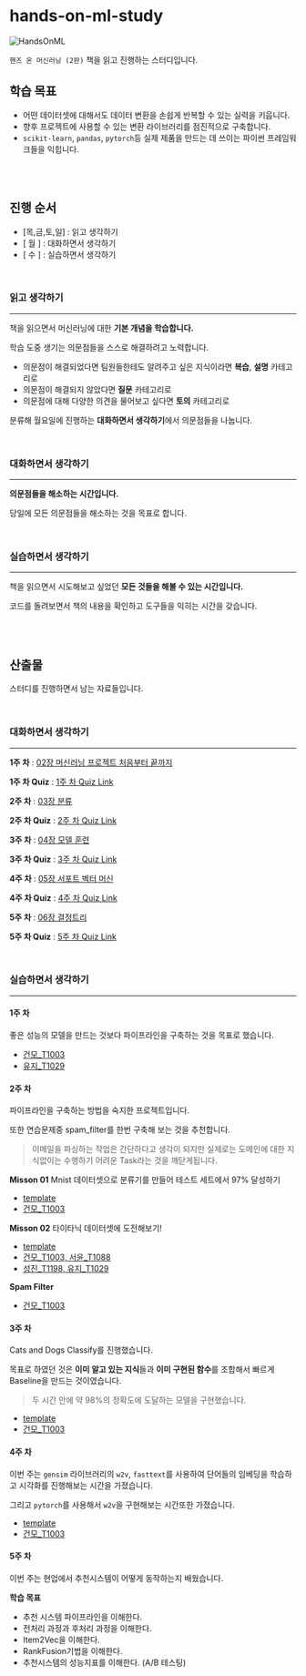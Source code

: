 # hands-on-ml-study

![HandsOnML](https://www.hanbit.co.kr/data/books/B7033438574_l.jpg)

`핸즈 온 머신러닝 (2판)` 책을 읽고 진행하는 스터디입니다.

## 학습 목표

- 어떤 데이터셋에 대해서도 데이터 변환을 손쉽게 반복할 수 있는 실력을 키웁니다.
- 향후 프로젝트에 사용할 수 있는 변환 라이브러리를 점진적으로 구축합니다.
- `scikit-learn`, `pandas`, `pytorch`등 실제 제품을 만드는 데 쓰이는 파이썬 프레임워크들을 익힙니다.

<br>
<br>

## 진행 순서

- [목,금,토,일] : 읽고 생각하기
- [ 월 ] : 대화하면서 생각하기
- [ 수 ] : 실습하면서 생각하기

<br>

### 읽고 생각하기
---

책을 읽으면서 머신러닝에 대한 **기본 개념을 학습합니다.**

학습 도중 생기는 의문점들을 스스로 해결하려고 노력합니다.

- 의문점이 해결되었다면 팀원들한테도 알려주고 싶은 지식이라면 **복습**, **설명** 카테고리로
- 의문점이 해결되지 않았다면 **질문** 카테고리로
- 의문점에 대해 다양한 의견을 물어보고 싶다면 **토의** 카테고리로

분류해 월요일에 진행하는 **대화하면서 생각하기**에서 의문점들을 나눕니다.

<br>

### 대화하면서 생각하기
---

**의문점들을 해소하는 시간입니다.**

당일에 모든 의문점들을 해소하는 것을 목표로 합니다.

<br>

### 실습하면서 생각하기
---

책을 읽으면서 시도해보고 싶었던 **모든 것들을 해볼 수 있는 시간입니다.**

코드를 돌려보면서 책의 내용을 확인하고 도구들을 익히는 시간을 갖습니다.

<br>
<br>

## 산출물

스터디를 진행하면서 남는 자료들입니다.

<br>

### 대화하면서 생각하기

---

**1주 차** : [02장 머신러닝 프로젝트 처음부터 끝까지](https://docs.google.com/presentation/d/1CvyL3EVgHQKlXW1z4RgCl99yJDVgRF9XYaO--u5aD2A/edit?usp=sharing)

**1주 차 Quiz** : [1주 차 Quiz Link](https://forms.gle/NhgsbUYVLqRW15157)

**2주 차** : [03장 분류](https://docs.google.com/presentation/d/1CvyL3EVgHQKlXW1z4RgCl99yJDVgRF9XYaO--u5aD2A/edit?usp=sharing)

**2주 차 Quiz** : [2주 차 Quiz Link](https://forms.gle/wtBTTss5mCEP48aV9)

**3주 차** : [04장 모델 훈련](https://docs.google.com/presentation/d/1hKvXCCQ711qc8WHH3tA3Ck3D-K0T9Ik9eUMXkXagR6A/edit?usp=sharing)

**3주 차 Quiz** : [3주 차 Quiz Link](https://forms.gle/mvz63HsVpL5wsYRz6)

**4주 차** : [05장 서포트 벡터 머신](https://docs.google.com/presentation/d/1pd_Qm2gHY_3NBOL0pZaQb4ZkjrZCzUYRHCetKNk8aAg/edit?usp=sharing)

**4주 차 Quiz** : [4주 차 Quiz Link](https://forms.gle/6dZGKB4UZ9mKyqzt9)

**5주 차** : [06장 결정트리]()

**5주 차 Quiz** : [5주 차 Quiz Link](https://forms.gle/DqXVLuvRbaRiFHjEA)

<br>

### 실습하면서 생각하기

---

#### 1주 차

좋은 성능의 모델을 만드는 것보다 파이프라인을 구축하는 것을 목표로 했습니다.

- [건모\_T1003](https://deepnote.com/publish/09cb3043-3623-42eb-919e-692ed710b494)
- [유지\_T1029](https://deepnote.com/project/9c56916b-37fd-4003-b3cb-cb6ce0f6bd55#%2Fnotebook.ipynb)

#### 2주 차

파이프라인을 구축하는 방법을 숙지한 프로젝트입니다.

또한 연습문제중 spam\_filter를 한번 구축해 보는 것을 추천합니다. 

> 이메일을 파싱하는 작업은 간단하다고 생각이 되지만 실제로는 도메인에 대한 지식없이는 수행하기 어려운 Task라는 것을 깨닫게됩니다.

**Misson 01** Mnist 데이터셋으로 분류기를 만들어 테스트 세트에서 97% 달성하기

- [template](https://colab.research.google.com/drive/1Y_UR4Okafi5UWnq1iKiQnDRq9nrciQKq?usp=sharing)
- [건모\_T1003](https://colab.research.google.com/drive/1Ldmh9NeJPbcrg6RLlm7IrL3dj10aJict?usp=sharing)

**Misson 02** 타이타닉 데이터셋에 도전해보기!

- [template](https://deepnote.com/publish/834148fc-607e-4192-9c5b-e42792bd31ac)
- [건모\_T1003, 서윤\_T1088](https://deepnote.com/project/01e779cf-7c56-4122-b7fd-39f6430c671b)
- [성진\_T1198, 유지\_T1029](https://deepnote.com/project/a56543a1-19b8-4505-820d-35e9bebfdea4#%2Fnotebook.ipynb)

**Spam Filter**

- [건모\_T1003](https://colab.research.google.com/drive/1MJMYK0bZ6UVbmqRLOrzYyrlDSWdsz3JM?usp=sharing)

#### 3주 차

Cats and Dogs Classify를 진행했습니다.

목표로 하였던 것은 **이미 알고 있는 지식**들과  **이미 구현된 함수**를 조합해서 빠르게 Baseline을 만드는 것이였습니다.

> 두 시간 안에 약 98%의 정확도에 도달하는 모델을 구현했습니다.

- [template](https://colab.research.google.com/drive/1a6Xt2c4OpIjv_qzob36YxfNKuvLnc9hc?usp=sharing)
- [건모\_T1003](https://colab.research.google.com/drive/1SrN6FlqB3gdppFreb7ArdGYLt15UNvGR?usp=sharing)

#### 4주 차

이번 주는 `gensim` 라이브러리의 `w2v`, `fasttext`를 사용하여 단어들의 임베딩을 학습하고 시각화를 진행해보는 시간을 가졌습니다.

그리고 `pytorch`를 사용해서 `w2v`을 구현해보는 시간또한 가졌습니다.

- [template](https://colab.research.google.com/drive/1JKlmw49AU3QE25oj6SDQjfR4dSqNTebt?usp=sharing)
- [건모\_T1003](https://colab.research.google.com/drive/1Mwbnw6r6AugiTpmfNB8q3q-meiZXps5a?usp=sharing)

#### 5주 차

이번 주는 현업에서 추천시스템이 어떻게 동작하는지 배웠습니다.

**학습 목표**

- 추천 시스템 파이프라인을 이해한다.
- 전처리 과정과 후처리 과정을 이해한다.
- Item2Vec을 이해한다.
- RankFusion기법을 이해한다.
- 추천시스템의 성능지표를 이해한다. (A/B 테스팅)
